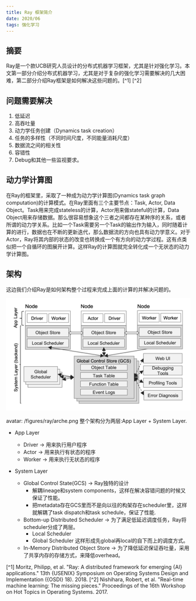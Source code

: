 ```yaml
---
title: Ray 框架简介
date: 2020/06
tags: 强化学习
---
```

## 摘要
Ray是一个款UCB研究人员设计的分布式机器学习框架，尤其是针对强化学习。本文第一部分介绍分布式机器学习，尤其是对于复杂的强化学习需要解决的几大困难，第二部分介绍Ray框架是如何解决这些问题的。[^1] [^2]

## 问题需要解决
1. 低延迟
2. 高吞吐量
3. 动力学任务创建（Dynamics task creation）
4. 任务的多样性（不同时间尺度，不同能量消耗尺度）
5. 数据流之间的相关性
6. 容错性
7. Debug和其他一些监视要求。

## 动力学计算图
在Ray的框架里，采取了一种成为动力学计算图(Dynamics task graph computation)的计算模式。在Ray里面有三个主要节点：Task, Actor, Data Object。Task用来完成stateless的计算，Actor用来做stateful的计算，Data Object用来存储数据。那么很容易想象这个三者之间都存在某种序的关系，或者所谓的动力学关系。比如一个Task需要另一个Task的输出作为输入，同时随着计算的进行，数据也在不断的更新迭代，那么数据流的方向也具有动力学意义。对于Actor，Ray将其内部的状态的改变也转换成一个有方向的动力学过程。这有点类似把一个自循环的图展开计算。这样Ray的计算图就完全转化成一个无状态的动力学计算图。

## 架构
这边我们介绍Ray是如何架构整个过程来完成上面的计算的并解决问题的。

![](arche.png)

avatar: /figures/ray/arche.png
整个架构分为两层:App Layer + System Layer.

- App Layer 
    - Driver -> 用来执行用户程序
    - Actor -> 用来执行有状态的程序
    - Worker -> 用来执行无状态的程序


- System Layer
    - Global Control State(GCS) -> Ray独特的设计
        - 解耦lineage和system components，这样在解决容错问题的时候又保证了性能。
        - 把metadata存在GCS里而不是向以往的构架存在scheduler里，这样就解耦了task dispatch和task schedule，保证了性能.
    - Bottom-up Distributed Scheduler -> 为了满足低延迟调度任务，Ray将scheduler分成了两层。
        - Local Scheduler
        - Global Scheduler 
    这样形成先global再local的自下而上的调度方式。
    - In-Memory Distributed Object Store -> 为了降低延迟保证吞吐量，采用了共享内存的存储方式，来降低overhead。


[^1] Moritz, Philipp, et al. "Ray: A distributed framework for emerging {AI} applications." 13th {USENIX} Symposium on Operating Systems Design and Implementation ({OSDI} 18). 2018.
[^2] Nishihara, Robert, et al. "Real-time machine learning: The missing pieces." Proceedings of the 16th Workshop on Hot Topics in Operating Systems. 2017.